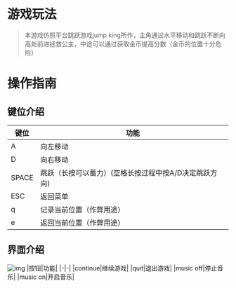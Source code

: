 # 游戏玩法
> 本游戏仿照平台跳跃游戏jump king所作，主角通过水平移动和跳跃不断向高处前进拯救公主，中途可以通过获取金币提高分数（金币的位置十分危险）
# 操作指南
## 键位介绍
|键位|功能|
|-|-|
|A|向左移动|
|D|向右移动|
|SPACE|跳跃（长按可以蓄力）(空格长按过程中按A/D决定跳跃方向)|
|ESC|返回菜单|
|q|记录当前位置（作弊用途）|
|e|返回当前位置（作弊用途）|
## 界面介绍
![img](批注&#32;2020-03-29&#32;205828.png)
|按钮|功能|
|-|-|
|continue|继续游戏|
|quit|退出游戏|
|music off|停止音乐|
|music on|开启音乐|
